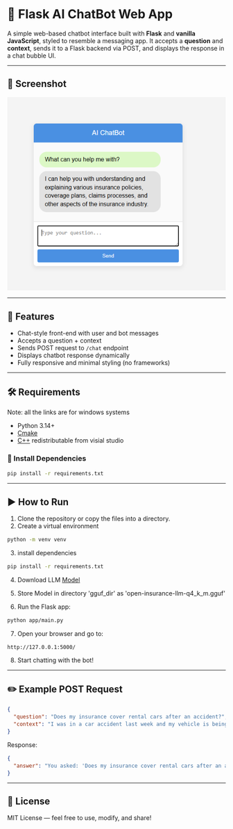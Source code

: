 # 🧠 Flask AI ChatBot Web App

A simple web-based chatbot interface built with **Flask** and **vanilla JavaScript**, styled to resemble a messaging app. It accepts a **question** and **context**, sends it to a Flask backend via POST, and displays the response in a chat bubble UI.

---

## 📸 Screenshot

![App Screenshot](app-example.png)


---

## 🚀 Features

- Chat-style front-end with user and bot messages  
- Accepts a question + context  
- Sends POST request to `/chat` endpoint  
- Displays chatbot response dynamically  
- Fully responsive and minimal styling (no frameworks)

---

## 🛠️ Requirements

Note: all the links are for windows systems

- Python 3.14+
- [Cmake](https://github.com/Kitware/CMake/releases/download/v4.1.2/cmake-4.1.2-windows-x86_64.msi)
- [C++](https://aka.ms/vs/17/release/vc_redist.x64.exe) redistributable from visial studio

### 🔧 Install Dependencies

```bash
pip install -r requirements.txt
```

---

## ▶️ How to Run

1. Clone the repository or copy the files into a directory.
2. Create a virtual environment

```bash
python -m venv venv
```

3. install dependencies

```bash
pip install -r requirements.txt
```

4. Download LLM [Model](https://huggingface.co/Raj-Maharajwala/OpenInsuranceLLM-Llama3-8B-GGUF/resolve/main/openinsurancellm-llama3-8b.Q4_K_M.gguf?download=true)
5. Store Model in directory 'gguf_dir' as 'open-insurance-llm-q4_k_m.gguf'

6. Run the Flask app:

```bash
python app/main.py
```

7. Open your browser and go to:

```
http://127.0.0.1:5000/
```

8. Start chatting with the bot!


---

## ✏️ Example POST Request

```json
{
  "question": "Does my insurance cover rental cars after an accident?",
  "context": "I was in a car accident last week and my vehicle is being repaired. I have comprehensive coverage with XYZ Insurance."
}
```

Response:

```json
{
  "answer": "You asked: 'Does my insurance cover rental cars after an accident?'. Based on the context: 'I was in a car accident last week and my vehicle is being repaired. I have comprehensive coverage with XYZ Insurance.', the answer is likely related to rental reimbursement under your policy."
}
```



---

## 📄 License

MIT License — feel free to use, modify, and share!
